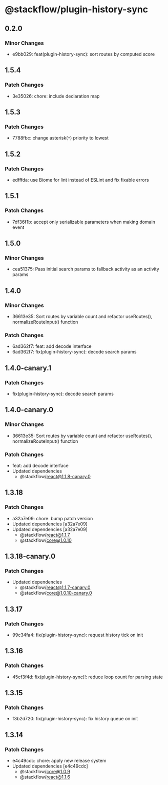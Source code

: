 # @stackflow/plugin-history-sync

## 0.2.0

### Minor Changes

- e9bb029: feat(plugin-history-sync): sort routes by computed score

## 1.5.4

### Patch Changes

- 3e35026: chore: include declaration map

## 1.5.3

### Patch Changes

- 7788fbc: change asterisk(`*`) priority to lowest

## 1.5.2

### Patch Changes

- edfffda: use Biome for lint instead of ESLint and fix fixable errors

## 1.5.1

### Patch Changes

- 7df36f1b: accept only serializable parameters when making domain event

## 1.5.0

### Minor Changes

- cea51375: Pass initial search params to fallback activity as an activity params

## 1.4.0

### Minor Changes

- 36613e35: Sort routes by variable count and refactor useRoutes(), normalizeRouteInput() function

### Patch Changes

- 6ad362f7: feat: add decode interface
- 6ad362f7: fix(plugin-history-sync): decode search params

## 1.4.0-canary.1

### Patch Changes

- fix(plugin-history-sync): decode search params

## 1.4.0-canary.0

### Minor Changes

- 36613e35: Sort routes by variable count and refactor useRoutes(), normalizeRouteInput() function

### Patch Changes

- feat: add decode interface
- Updated dependencies
  - @stackflow/react@1.1.8-canary.0

## 1.3.18

### Patch Changes

- a32a7e09: chore: bump patch version
- Updated dependencies [a32a7e09]
- Updated dependencies [a32a7e09]
  - @stackflow/react@1.1.7
  - @stackflow/core@1.0.10

## 1.3.18-canary.0

### Patch Changes

- Updated dependencies
  - @stackflow/react@1.1.7-canary.0
  - @stackflow/core@1.0.10-canary.0

## 1.3.17

### Patch Changes

- 99c34fa4: fix(plugin-history-sync): request history tick on init

## 1.3.16

### Patch Changes

- 45cf3f4d: fix(plugin-history-sync)!: reduce loop count for parsing state

## 1.3.15

### Patch Changes

- f3b2d720: fix(plugin-history-sync): fix history queue on init

## 1.3.14

### Patch Changes

- e4c49cdc: chore: apply new release system
- Updated dependencies [e4c49cdc]
  - @stackflow/core@1.0.9
  - @stackflow/react@1.1.6
